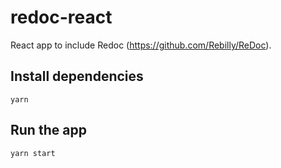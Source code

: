 # redoc-react

React app to include Redoc (https://github.com/Rebilly/ReDoc).


## Install dependencies

 ```yarn```

## Run the app

 ```yarn start```
